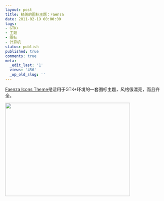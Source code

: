```yaml
---
layout: post
title: 精美的图标主题：Faenza
date: 2011-02-19 00:00:00
tags:
- GTK+
- 主题
- 图标
- 计算机
status: publish
published: true
comments: true
meta:
  _edit_last: '1'
  views: '456'
  _wp_old_slug: ''
---
```

<a href="http://tiheum.deviantart.com/art/Faenza-Icons-173323228">Faenza Icons Theme</a>是适用于GTK+环境的一套图标主题，风格很漂亮，而且齐全。

<a href="https://picasaweb.google.com/lh/photo/oR3thuG4Fu9kHj_9JE6l5g?feat=embedwebsite"><img src="https://lh3.googleusercontent.com/_ceUJ_lBTHzc/TV8kBGrLlFI/AAAAAAAABjc/NCuw2C_QaHk/s400/faenza_icons_by_tiheum-d2v6x24.png" height="300" width="400" /></a>
